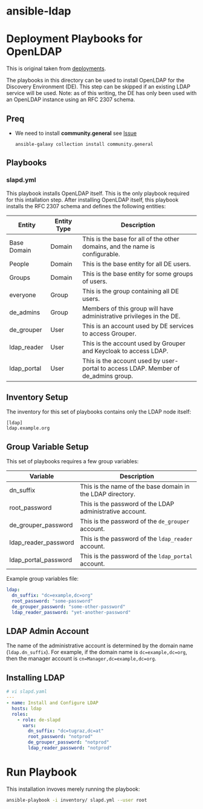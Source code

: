 # ansible-ldap

# Deployment Playbooks for OpenLDAP

This is original taken from [deployments](https://github.com/cyverse-de/deployments).

The playbooks in this directory can be used to install OpenLDAP for the Discovery Environment (DE). This step can be
skipped if an existing LDAP service will be used. Note: as of this writing, the DE has only been used with an OpenLDAP
instance using an RFC 2307 schema.

## Preq
* We need to install **community.general** see [Issue](https://github.com/weareinteractive/ansible-ufw/issues/26)
  ```
  ansible-galaxy collection install community.general
  ```

## Playbooks

### slapd.yml

This playbook installs OpenLDAP itself. This is the only playbook required for this intallation step. After installing
OpenLDAP itself, this playbook installs the RFC 2307 schema and defines the following entities:

| Entity      | Entity Type | Description                                                                        |
| ------      | ----------- | -----------                                                                        |
| Base Domain | Domain      | This is the base for all of the other domains, and the name is configurable.       |
| People      | Domain      | This is the base entity for all DE users.                                          |
| Groups      | Domain      | This is the base entity for some groups of users.                                  |
| everyone    | Group       | This is the group containing all DE users.                                         |
| de_admins   | Group       | Members of this group will have administrative privileges in the DE.               |
| de_grouper  | User        | This is an account used by DE services to access Grouper.                          |
| ldap_reader | User        | This is the account used by Grouper and Keycloak to access LDAP.                   |
| ldap_portal | User        | This is the account used by user-portal to access LDAP. Member of de_admins group. |



## Inventory Setup

The inventory for this set of playbooks contains only the LDAP node itself:

```
[ldap]
ldap.example.org
```

## Group Variable Setup

This set of playbooks requires a few group variables:

| Variable             | Description                                                |
| --------             | -----------                                                |
| dn_suffix            | This is the name of the base domain in the LDAP directory. |
| root_password        | This is the password of the LDAP administrative account.   |
| de_grouper_password  | This is the password of the `de_grouper` account.          |
| ldap_reader_password | This is the password of the `ldap_reader` account.         |
| ldap_portal_password | This is the password of the `ldap_portal` account.         |

Example group variables file:

``` yaml
ldap:
  dn_suffix: "dc=example,dc=org"
  root_password: "some-password"
  de_grouper_password: "some-other-password"
  ldap_reader_password: "yet-another-password"
```

## LDAP Admin Account

The name of the administrative account is determined by the domain name (`ldap.dn_suffix`). For example, if the domain
name is `dc=example,dc=org`, then the manager account is `cn=Manager,dc=example,dc=org`.

## Installing LDAP

```yaml
# vi slapd.yaml
---
- name: Install and Configure LDAP
  hosts: ldap
  roles:
    - role: de-slapd
      vars:
        dn_suffix: "dc=tugraz,dc=at"
        root_password: "notprod"
        de_grouper_password: "notprod"
        ldap_reader_password: "notprod"
```

# Run Playbook
This installation invoves merely running the playbook:

```bash
ansible-playbook -i inventory/ slapd.yml --user root
```
